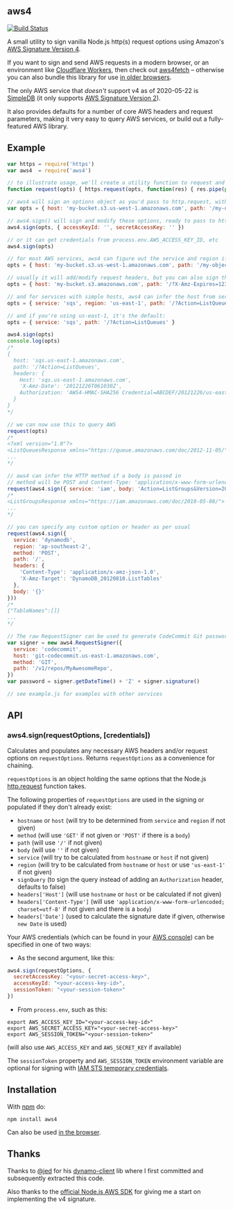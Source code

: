 aws4
----

[![Build Status](https://api.travis-ci.org/mhart/aws4.png?branch=master)](https://travis-ci.org/github/mhart/aws4)

A small utility to sign vanilla Node.js http(s) request options using Amazon's
[AWS Signature Version 4](https://docs.aws.amazon.com/general/latest/gr/signature-version-4.html).

If you want to sign and send AWS requests in a modern browser, or an environment like [Cloudflare Workers](https://developers.cloudflare.com/workers/), then check out [aws4fetch](https://github.com/mhart/aws4fetch) – otherwise you can also bundle this library for use [in older browsers](./browser).

The only AWS service that *doesn't* support v4 as of 2020-05-22 is
[SimpleDB](https://docs.aws.amazon.com/AmazonSimpleDB/latest/DeveloperGuide/SDB_API.html)
(it only supports [AWS Signature Version 2](https://github.com/mhart/aws2)).

It also provides defaults for a number of core AWS headers and
request parameters, making it very easy to query AWS services, or
build out a fully-featured AWS library.

Example
-------

```javascript
var https = require('https')
var aws4  = require('aws4')

// to illustrate usage, we'll create a utility function to request and pipe to stdout
function request(opts) { https.request(opts, function(res) { res.pipe(process.stdout) }).end(opts.body || '') }

// aws4 will sign an options object as you'd pass to http.request, with an AWS service and region
var opts = { host: 'my-bucket.s3.us-west-1.amazonaws.com', path: '/my-object', service: 's3', region: 'us-west-1' }

// aws4.sign() will sign and modify these options, ready to pass to http.request
aws4.sign(opts, { accessKeyId: '', secretAccessKey: '' })

// or it can get credentials from process.env.AWS_ACCESS_KEY_ID, etc
aws4.sign(opts)

// for most AWS services, aws4 can figure out the service and region if you pass a host
opts = { host: 'my-bucket.s3.us-west-1.amazonaws.com', path: '/my-object' }

// usually it will add/modify request headers, but you can also sign the query:
opts = { host: 'my-bucket.s3.amazonaws.com', path: '/?X-Amz-Expires=12345', signQuery: true }

// and for services with simple hosts, aws4 can infer the host from service and region:
opts = { service: 'sqs', region: 'us-east-1', path: '/?Action=ListQueues' }

// and if you're using us-east-1, it's the default:
opts = { service: 'sqs', path: '/?Action=ListQueues' }

aws4.sign(opts)
console.log(opts)
/*
{
  host: 'sqs.us-east-1.amazonaws.com',
  path: '/?Action=ListQueues',
  headers: {
    Host: 'sqs.us-east-1.amazonaws.com',
    'X-Amz-Date': '20121226T061030Z',
    Authorization: 'AWS4-HMAC-SHA256 Credential=ABCDEF/20121226/us-east-1/sqs/aws4_request, ...'
  }
}
*/

// we can now use this to query AWS
request(opts)
/*
<?xml version="1.0"?>
<ListQueuesResponse xmlns="https://queue.amazonaws.com/doc/2012-11-05/">
...
*/

// aws4 can infer the HTTP method if a body is passed in
// method will be POST and Content-Type: 'application/x-www-form-urlencoded; charset=utf-8'
request(aws4.sign({ service: 'iam', body: 'Action=ListGroups&Version=2010-05-08' }))
/*
<ListGroupsResponse xmlns="https://iam.amazonaws.com/doc/2010-05-08/">
...
*/

// you can specify any custom option or header as per usual
request(aws4.sign({
  service: 'dynamodb',
  region: 'ap-southeast-2',
  method: 'POST',
  path: '/',
  headers: {
    'Content-Type': 'application/x-amz-json-1.0',
    'X-Amz-Target': 'DynamoDB_20120810.ListTables'
  },
  body: '{}'
}))
/*
{"TableNames":[]}
...
*/

// The raw RequestSigner can be used to generate CodeCommit Git passwords
var signer = new aws4.RequestSigner({
  service: 'codecommit',
  host: 'git-codecommit.us-east-1.amazonaws.com',
  method: 'GIT',
  path: '/v1/repos/MyAwesomeRepo',
})
var password = signer.getDateTime() + 'Z' + signer.signature()

// see example.js for examples with other services
```

API
---

### aws4.sign(requestOptions, [credentials])

Calculates and populates any necessary AWS headers and/or request
options on `requestOptions`. Returns `requestOptions` as a convenience for chaining.

`requestOptions` is an object holding the same options that the Node.js
[http.request](https://nodejs.org/docs/latest/api/http.html#http_http_request_options_callback)
function takes.

The following properties of `requestOptions` are used in the signing or
populated if they don't already exist:

- `hostname` or `host` (will try to be determined from `service` and `region` if not given)
- `method` (will use `'GET'` if not given or `'POST'` if there is a `body`)
- `path` (will use `'/'` if not given)
- `body` (will use `''` if not given)
- `service` (will try to be calculated from `hostname` or `host` if not given)
- `region` (will try to be calculated from `hostname` or `host` or use `'us-east-1'` if not given)
- `signQuery` (to sign the query instead of adding an `Authorization` header, defaults to false)
- `headers['Host']` (will use `hostname` or `host` or be calculated if not given)
- `headers['Content-Type']` (will use `'application/x-www-form-urlencoded; charset=utf-8'`
  if not given and there is a `body`)
- `headers['Date']` (used to calculate the signature date if given, otherwise `new Date` is used)

Your AWS credentials (which can be found in your
[AWS console](https://portal.aws.amazon.com/gp/aws/securityCredentials))
can be specified in one of two ways:

- As the second argument, like this:

```javascript
aws4.sign(requestOptions, {
  secretAccessKey: "<your-secret-access-key>",
  accessKeyId: "<your-access-key-id>",
  sessionToken: "<your-session-token>"
})
```

- From `process.env`, such as this:

```
export AWS_ACCESS_KEY_ID="<your-access-key-id>"
export AWS_SECRET_ACCESS_KEY="<your-secret-access-key>"
export AWS_SESSION_TOKEN="<your-session-token>"
```

(will also use `AWS_ACCESS_KEY` and `AWS_SECRET_KEY` if available)

The `sessionToken` property and `AWS_SESSION_TOKEN` environment variable are optional for signing
with [IAM STS temporary credentials](https://docs.aws.amazon.com/IAM/latest/UserGuide/id_credentials_temp_use-resources.html).

Installation
------------

With [npm](https://www.npmjs.com/) do:

```
npm install aws4
```

Can also be used [in the browser](./browser).

Thanks
------

Thanks to [@jed](https://github.com/jed) for his
[dynamo-client](https://github.com/jed/dynamo-client) lib where I first
committed and subsequently extracted this code.

Also thanks to the
[official Node.js AWS SDK](https://github.com/aws/aws-sdk-js) for giving
me a start on implementing the v4 signature.

